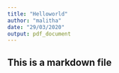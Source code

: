 ```yaml
---
title: "Helloworld"
author: "malitha"
date: "29/03/2020"
output: pdf_document
---
```

## This is a markdown file